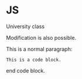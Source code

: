 # JS
University class

Modification is also possible.


This is a normal paragraph:

    This is a code block.    

end code block.
